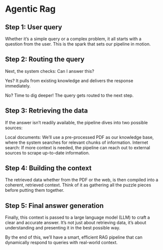 # Agentic Rag

## Step 1: User query

Whether it’s a simple query or a complex problem, it all starts with a question from the user. This is the spark that sets our pipeline in motion.

## Step 2: Routing the query

Next, the system checks: Can I answer this?

Yes? It pulls from existing knowledge and delivers the response immediately.

No? Time to dig deeper! The query gets routed to the next step.

## Step 3: Retrieving the data

If the answer isn’t readily available, the pipeline dives into two possible sources:

Local documents: We’ll use a pre-processed PDF as our knowledge base, where the system searches for relevant chunks of information.
Internet search: If more context is needed, the pipeline can reach out to external sources to scrape up-to-date information.

## Step 4: Building the context

The retrieved data whether from the PDF or the web, is then compiled into a coherent, retrieved context. Think of it as gathering all the puzzle pieces before putting them together.

## Step 5: Final answer generation

Finally, this context is passed to a large language model (LLM) to craft a clear and accurate answer. It’s not just about retrieving data, it’s about understanding and presenting it in the best possible way.

By the end of this, we’ll have a smart, efficient RAG pipeline that can dynamically respond to queries with real-world context.
